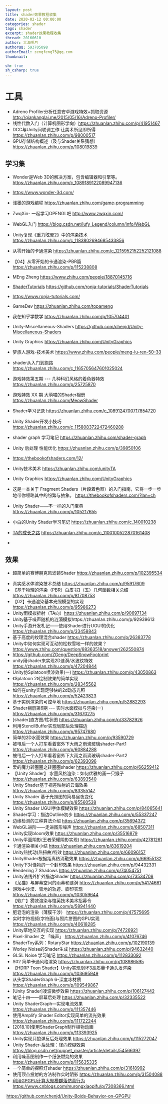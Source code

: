 ```yaml
---
layout: post
title: shader效果教程收集
date: 2020-02-12 00:00:00
categories: shader
tags: shader
excerpt: shader效果教程收集
thread: 20160610
author: 大海明月
authorQQ: 593705098
authorEmail: zengfeng75@qq.com
thumbnail: 

sh: true
sh_csharp: true
---
```








# 工具

- Adreno Profiler分析任意安卓游戏特效+抓取资源  http://qiankanglai.me/2015/05/16/Adreno-Profiler/
- 线性代数入门（计算机图形学向）https://zhuanlan.zhihu.com/p/41951467
- DCC与Unity间联调工作  让美术所见即所得 https://zhuanlan.zhihu.com/p/98000517
- GPU存储结构概述（及与Shader关系猜想） https://zhuanlan.zhihu.com/p/108019839



## 学习集

- Wonder是Web 3D的解决方案，包含编辑器和引擎等。https://zhuanlan.zhihu.com/c_1089189122089947136
- https://www.wonder-3d.com/

- 浅墨的游戏编程 https://zhuanlan.zhihu.com/game-programming

- ZwqXin- 一起学习OPENGL吧 http://www.zwqxin.com/

- WebGL入门 https://blog.csdn.net/lufy_Legend/column/info/WebGL

- Unity复现《重力眩晕2》中的渲染技术 https://zhuanlan.zhihu.com/c_1183802694685433856

- 从零开始的卡通渲染 https://zhuanlan.zhihu.com/c_1215952152252121088

- 【04】从零开始的卡通渲染-PBR篇 https://zhuanlan.zhihu.com/p/115238808

- MEng Zheng https://www.zhihu.com/people/18870145716

- [ShaderTutorials](https://github.com/ronja-tutorials/ShaderTutorials)       https://github.com/ronja-tutorials/ShaderTutorials

- https://www.ronja-tutorials.com/

- GameDev https://zhuanlan.zhihu.com/topameng

- 我在知乎学数学 https://zhuanlan.zhihu.com/p/105704401

- Unity-Miscellaneous-Shaders https://github.com/chenjd/Unity-Miscellaneous-Shaders

- Unity Graphics https://zhuanlan.zhihu.com/UnityGraphics

- 梦旅人游戏-技术美术 https://www.zhihu.com/people/meng-lu-ren-50-33

- shader从入门到跑路 https://zhuanlan.zhihu.com/c_1165705647601025024

- 游戏特效第五期 --- 几种科幻风格的着色器特效 https://zhuanlan.zhihu.com/p/25725870

- 游戏特效 XX 期 大萌喵的Shader相册  https://zhuanlan.zhihu.com/MeowShader

- Shader学习记录  https://zhuanlan.zhihu.com/c_1089124700717854720

- Unity Shader开发小技巧 https://zhuanlan.zhihu.com/c_1158083722472460288

- shader graph 学习笔记 https://zhuanlan.zhihu.com/shader-graph

- Unity 后处理 性能优化 https://zhuanlan.zhihu.com/p/39850106

- https://thebookofshaders.com/12/

- Unity技术美术 https://zhuanlan.zhihu.com/unityTA

- Unity Graphics https://zhuanlan.zhihu.com/UnityGraphics

- 这是一本关于 Fragment Shaders（片段着色器）的入门指南，它将一步一步地带你领略其中的纷繁与抽象。 https://thebookofshaders.com/?lan=ch

- Unity Shader——不一样的入门宝典 https://zhuanlan.zhihu.com/p/105217655

- 小白的Unity Shader学习笔记 https://zhuanlan.zhihu.com/c_140010238

- [TA的成长之路](https://zhuanlan.zhihu.com/c_1100100522870161408) https://zhuanlan.zhihu.com/c_1100100522870161408

- 

  



## 效果

- 超简单的赛博朋克风滤镜Shader https://zhuanlan.zhihu.com/p/102395534

* 真实感水体渲染技术总结  https://zhuanlan.zhihu.com/p/95917609
* 【基于物理的渲染（PBR）白皮书】（五）几何函数相关总结 https://zhuanlan.zhihu.com/p/81708753
* 【02】卡通渲染基本光照模型的实现 https://zhuanlan.zhihu.com/p/95986273
* Unity雨模拟折射（TA向）https://zhuanlan.zhihu.com/p/90697134
* Unity基于噪声随机的涟漪模拟https://zhuanlan.zhihu.com/p/92939613
* Unity手游开发札记——使用Shader进行UGUI的优化 https://zhuanlan.zhihu.com/p/33458843
* 基于高度的纹理混合shader https://zhuanlan.zhihu.com/p/26383778
* Unity中如何实现可互动的松软雪地一样的效果？https://www.zhihu.com/question/68363518/answer/262550874
* https://github.com/ZGeng/DeepSnowFootprint
* unity用shader来实现2D涟漪/水波纹特效 https://zhuanlan.zhihu.com/p/47204844
* Unity仿Splatoon喷漆效果(一) https://zhuanlan.zhihu.com/p/43050863
* 《Splatoon 2》绘制效果的简单实现 https://zhuanlan.zhihu.com/p/28345562
* 如何在unity实现足够快的2d动态光照 https://zhuanlan.zhihu.com/p/52423823
* 基于实例渲染的可控草地  https://zhuanlan.zhihu.com/p/52882293
* Shader相册第6期 --- 实时水面模拟与渲染(一) https://zhuanlan.zhihu.com/p/31670275
* [shader]直方图/柱状图 https://zhuanlan.zhihu.com/p/33782926
* 利用StencilBuffer实现局部后处理描边  https://zhuanlan.zhihu.com/p/95747680
* 简单的2D水面效果 https://zhuanlan.zhihu.com/p/93590729
* 被甩后一个人打车看着窗外下大雨之雨滴玻璃shader-Part1 https://zhuanlan.zhihu.com/p/60884288
* 被甩后一个人打车看着窗外下大雨之雨滴玻璃shader-Part2 https://zhuanlan.zhihu.com/p/62393096
* 爱的魔力转圈圈之转圈圈shader https://zhuanlan.zhihu.com/p/66259412
* 【Unity Shader】 水墨风格渲染：如何优雅的画一只猴子 https://zhuanlan.zhihu.com/p/63893540
* Unity Shader基于视差映射的云海效果 https://zhuanlan.zhihu.com/p/83355147
* Unity Shader 基于光照图的简易昼夜变化 https://zhuanlan.zhihu.com/p/85560538
* Unity Shader UGUI字体模糊效果 https://zhuanlan.zhihu.com/p/84065641
* Shader学习：描边Outline初步 https://zhuanlan.zhihu.com/p/55337247
* 边缘检测的三种算法介绍 https://zhuanlan.zhihu.com/p/35694372
* WebGL进阶——走进图形噪声 https://zhuanlan.zhihu.com/p/68507311
* Unity实现bloom效果 https://zhuanlan.zhihu.com/p/35516879
*  Unity平面阴影(王者荣耀阴影实现) https://zhuanlan.zhihu.com/p/42781261
* 卡通渲染相关小结 https://zhuanlan.zhihu.com/p/83619204
* Unity热扰动(热扭曲)特效 https://zhuanlan.zhihu.com/p/66096157
* UnityShader根据距离热消融效果 https://zhuanlan.zhihu.com/p/66955132
* Unity下对怪物的一个封印效果 https://zhuanlan.zhihu.com/p/94432331
* Rendering 7 Shadows https://zhuanlan.zhihu.com/p/74054751
* Unity法线外扩外描边Shader https://zhuanlan.zhihu.com/p/73534708
* 《龙猫》与屏幕空间的雨幕和涟漪 https://zhuanlan.zhihu.com/p/54174661
* 游戏中沙漠、雪地的轨迹、脚印实现 https://zhuanlan.zhihu.com/p/103059644
* 【软广】雾效渲染与恺英技术美术招募令 https://zhuanlan.zhihu.com/p/58941440
* 肥皂泡的渲染（薄膜干涉） https://zhuanlan.zhihu.com/p/47575695
* 实时字符视频(字符画)与照片拼图的GPU实现 https://zhuanlan.zhihu.com/p/40618285
* Unity草地交互的实现 https://zhuanlan.zhihu.com/p/74726921
* Pixel-Shader 之 「噪声」 https://zhuanlan.zhihu.com/p/41076746
* ShaderToy系列：RotaryStar https://zhuanlan.zhihu.com/p/102190139
* Worley Noise的Shader生成 https://zhuanlan.zhihu.com/p/94632440
* GLSL Noise 学习笔记 https://zhuanlan.zhihu.com/p/112833092
* S02 简单卡通风格渲染 https://zhuanlan.zhihu.com/p/108986595
* 【HDRP Toon Shader】Unity实现崩坏3高质量卡通头发渲染 https://zhuanlan.zhihu.com/p/103695949
* 从头学ShaderGraph 6-深度冰材质 https://zhuanlan.zhihu.com/p/109549867
* [Unity Shader]凌波微步效果 https://zhuanlan.zhihu.com/p/106127442
* 笔记十四——屏幕后处理 https://zhuanlan.zhihu.com/p/32335522
* Unity ShaderGraph—实现电流效果 https://zhuanlan.zhihu.com/p/111357446
* 使用Amplify Shader Editor实现简单的流光效果 https://zhuanlan.zhihu.com/p/111722244
* [2018.10]使用ShaderGraph制作植物动画 https://zhuanlan.zhihu.com/p/113393925
* Unity实现只狼弹反后处理效果 https://zhuanlan.zhihu.com/p/115272047
* Unity Shader-后处理：径向模糊效果 https://blog.csdn.net/puppet_master/article/details/54566397
* 利用噪音图制作一个纸张燃烧的效果 https://zhuanlan.zhihu.com/p/115635335
* 一个简单的探照灯shader https://zhuanlan.zhihu.com/p/31618992
* 使用顶点投射的方法制作实时阴影 https://zhuanlan.zhihu.com/p/31504088
* [利用GPGPU计算大规模群落仿真行为](https://www.cnblogs.com/murongxiaopifu/p/7308366.html)  https://www.cnblogs.com/murongxiaopifu/p/7308366.html

​	https://github.com/chenjd/Unity-Boids-Behavior-on-GPGPU













